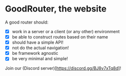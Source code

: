 # GoodRouter, the website

A good router should:

- [x] work in a server or a client (or any other) environment
- [x] be able to construct routes based on their name
- [x] should have a simple API!
- [x] not do the actual navigation!
- [x] be framework agnostic
- [x] be very minimal and simple!

Join our (Discord server)[https://discord.gg/BJ8v7xTq8d]!
